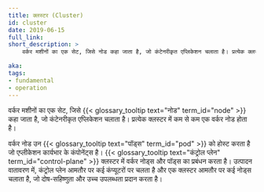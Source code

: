 ```yaml
---
title: क्लस्टर (Cluster)
id: cluster
date: 2019-06-15
full_link: 
short_description: >
    वर्कर मशीनों का एक सेट, जिसे नोड कहा जाता है, जो कंटेनरीकृत एप्लिकेशन चलाता है। प्रत्येक क्लस्टर में कम से कम एक वर्कर नोड होता है।

aka: 
tags:
- fundamental
- operation
---
```


वर्कर मशीनों का एक सेट, जिसे {{< glossary_tooltip text="नोड" term_id="node" >}} कहा जाता है, जो कंटेनरीकृत एप्लिकेशन चलाता है। प्रत्येक क्लस्टर में कम से कम एक वर्कर नोड होता है।

<!--more-->

वर्कर नोड उन {{< glossary_tooltip text="पॉड्स" term_id="pod" >}} को होस्ट करता है जो एप्लीकेशन कार्यभार के कंपोनेंट्स है। {{< glossary_tooltip text="कंट्रोल प्लेन" term_id="control-plane" >}} क्लस्टर में वर्कर नोड्स और पॉड्स का प्रबंधन करता है। उत्पादन वातावरण में, कंट्रोल प्लेन आमतौर पर कई कंप्यूटरों पर चलता है और एक क्लस्टर आमतौर पर कई नोड्स चलाता है, जो दोष-सहिष्णुता और उच्च उपलब्धता प्रदान करता है।